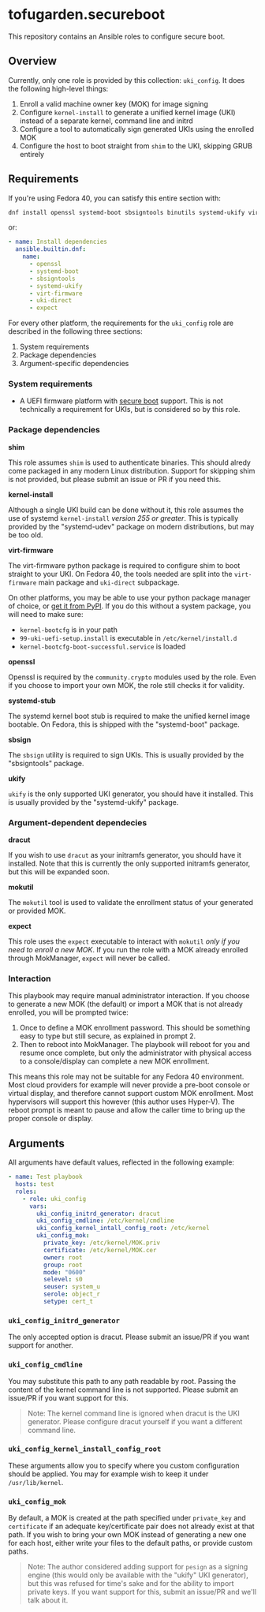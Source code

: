 # tofugarden.secureboot

This repository contains an Ansible roles to configure secure boot. 

## Overview

Currently, only one role is provided by this collection: `uki_config`. It does the following
high-level things:

1. Enroll a valid machine owner key (MOK) for image signing
2. Configure `kernel-install` to generate a unified kernel image (UKI) instead of a separate
   kernel, command line and initrd
3. Configure a tool to automatically sign generated UKIs using the enrolled MOK
4. Configure the host to boot straight from `shim` to the UKI, skipping GRUB entirely


## Requirements

If you're using Fedora 40, you can satisfy this entire section with:

```sh
dnf install openssl systemd-boot sbsigntools binutils systemd-ukify virt-firmware uki-direct expect
```

or:

```yaml
- name: Install dependencies
  ansible.builtin.dnf:
    name:
      - openssl
      - systemd-boot
      - sbsigntools
      - systemd-ukify
      - virt-firmware
      - uki-direct
      - expect
```

For every other platform, the requirements for the `uki_config` role are described in the
following three sections:
1. System requirements
2. Package dependencies
3. Argument-specific dependencies

### System requirements

- A UEFI firmware platform with [secure boot](https://en.wikipedia.org/wiki/UEFI#Secure_Boot)
  support. This is not technically a requirement for UKIs, but is considered so by this role.

### Package dependencies

**shim**

This role assumes `shim` is used to authenticate binaries. This should alredy come packaged in any
modern Linux distribution. Support for skipping shim is not provided, but please submit an issue
or PR if you need this.

**kernel-install**

Although a single UKI build can be done without it, this role assumes the use of systemd
`kernel-install` *version 255 or greater*. This is typically provided by the "systemd-udev"
package on modern distributions, but may be too old. 

**virt-firmware**

The virt-firmware python package is required to configure shim to boot straight to your UKI. On
Fedora 40, the tools needed are split into the `virt-firmware` main package and `uki-direct`
subpackage. 

On other platforms, you may be able to use your python package manager of choice, or
[get it from PyPI](https://pypi.org/project/virt-firmware/). If you do this without a system
package, you will need to make sure:

- `kernel-bootcfg` is in your path
- `99-uki-uefi-setup.install` is executable in `/etc/kernel/install.d`
- `kernel-bootcfg-boot-successful.service` is loaded

**openssl**

Openssl is required by the `community.crypto` modules used by the role. Even if you choose to
import your own MOK, the role still checks it for validity.

**systemd-stub**

The systemd kernel boot stub is required to make the unified kernel image bootable. On Fedora,
this is shipped with the "systemd-boot" package.

**sbsign**

The `sbsign` utility is required to sign UKIs. This is usually provided by the "sbsigntools"
package.

**ukify**

`ukify` is the only supported UKI generator, you should have it installed. This is usually
provided by the "systemd-ukify" package.

### Argument-dependent dependecies

**dracut**

If you wish to use `dracut` as your initramfs generator, you should have it installed.
Note that this is currently the only supported initramfs generator, but this will be expanded
soon.

**mokutil**

The `mokutil` tool is used to validate the enrollment status of your generated or provided MOK.

**expect**

This role uses the `expect` executable to interact with `mokutil` *only if you need to enroll a
new MOK*. If you run the role with a MOK already enrolled through MokManager, `expect` will
never be called.

### Interaction

This playbook may require manual administrator interaction. If you choose to generate a new MOK
(the default) or import a MOK that is not already enrolled, you will be prompted twice:
1. Once to define a MOK enrollment password. This should be something easy to type but still
   secure, as explained in prompt 2.
2. Then to reboot into MokManager. The playbook will reboot for you and resume once complete,
   but only the administrator with physical access to a console/display can complete a new
   MOK enrollment.

This means this role may not be suitable for any Fedora 40 environment. Most cloud providers
for example will never provide a pre-boot console or virtual display, and therefore cannot
support custom MOK enrollment. Most hypervisors will support this however (this author uses
Hyper-V). The reboot prompt is meant to pause and allow the caller time to bring up the proper
console or display.

## Arguments

All arguments have default values, reflected in the following example:

```yaml
- name: Test playbook
  hosts: test
  roles:
    - role: uki_config
      vars:
        uki_config_initrd_generator: dracut
        uki_config_cmdline: /etc/kernel/cmdline
        uki_config_kernel_intall_config_root: /etc/kernel
        uki_config_mok:
          private_key: /etc/kernel/MOK.priv
          certificate: /etc/kernel/MOK.cer
          owner: root
          group: root
          mode: "0600"
          selevel: s0
          seuser: system_u
          serole: object_r
          setype: cert_t
```

### `uki_config_initrd_generator`

The only accepted option is dracut. Please submit an issue/PR if you want support for another.

### `uki_config_cmdline`

You may substitute this path to any path readable by root. Passing the content of the kernel
command line is not supported. Please submit an issue/PR if you want support for this.

> Note: The kernel command line is ignored when dracut is the UKI generator. Please configure
        dracut yourself if you want a different command line.

### `uki_config_kernel_install_config_root`

These arguments allow you to specify where you custom configuration should be applied. You may for
example wish to keep it under `/usr/lib/kernel`.

### `uki_config_mok`

By default, a MOK is created at the path specified under `private_key` and `certificate` if
an adequate key/certificate pair does not already exist at that path. If you wish to bring
your own MOK instead of generating a new one for each host, either write your files to the
default paths, or provide custom paths.

> Note: The author considered adding support for `pesign` as a signing engine (this would
        only be available with the "ukify" UKI generator), but this was refused for time's
        sake and for the ability to import private keys. If you want support for this,
        submit an issue/PR and we'll talk about it.
